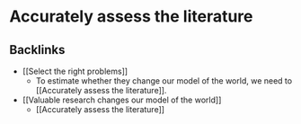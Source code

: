 # Accurately assess the literature

## Backlinks
* [[Select the right problems]]
	* To estimate whether they change our model of the world, we need to [[Accurately assess the literature]].
* [[Valuable research changes our model of the world]]
	* [[Accurately assess the literature]]

<!-- #Work -->

<!-- {BearID:AAC97C43-F4FA-473C-8564-22497411F979-15756-0000130B97864EB9} -->
